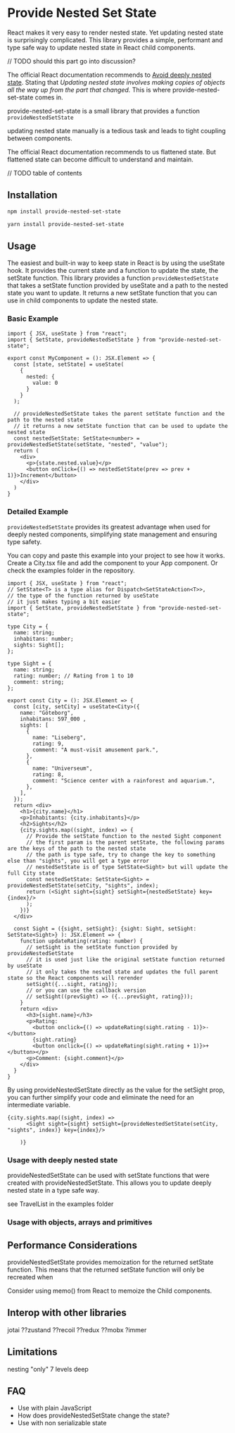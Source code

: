 # Provide Nested Set State

React makes it very easy to render nested state. 
Yet updating nested state is surprisingly complicated. 
This library provides a simple, performant and type safe way to update nested state in React child 
components. 

// TODO should this part go into discussion?

The official React documentation recommends to [Avoid deeply nested state](
https://react.dev/learn/choosing-the-state-structure#avoid-deeply-nested-state). Stating that 
_Updating nested state involves making copies of objects all the way up from the part that changed._
This is where provide-nested-set-state comes in.

provide-nested-set-state is a small library that provides a function `provideNestedSetState` 

updating nested state manually is a tedious task and leads to tight coupling between components.

The official React documentation recommends to us flattened state. But flattened state 
can become difficult to understand and maintain.



// TODO table of contents

## Installation

```bash
npm install provide-nested-set-state
```

```bash
yarn install provide-nested-set-state
```

## Usage

The easiest and built-in way to keep state in React is by using the useState hook. 
It provides the current state and a function to update the state, the setState function.
This library provides a function `provideNestedSetState` that takes a setState function provided by 
useState and a path to the nested state you want to update. It returns a new setState function that
you can use in child components to update the nested state.

### Basic Example

```tsx
import { JSX, useState } from "react";
import { SetState, provideNestedSetState } from "provide-nested-set-state";

export const MyComponent = (): JSX.Element => {
  const [state, setState] = useState(
    {
      nested: {
        value: 0
      }
    }
  );
  
  // provideNestedSetState takes the parent setState function and the path to the nested state
  // it returns a new setState function that can be used to update the nested state
  const nestedSetState: SetState<number> = provideNestedSetState(setState, "nested", "value");
  return (
    <div>
      <p>{state.nested.value}</p>
      <button onClick={() => nestedSetState(prev => prev + 1)}>Increment</button>
    </div>
  )
}
```

### Detailed Example

`provideNestedSetState` provides its greatest advantage when used for deeply nested components, 
simplifying state management and ensuring type safety.

You can copy and paste this example into your project to see how it works. 
Create a City.tsx file and add the <City /> component to your App component.
Or check the examples folder in the repository.

```tsx
import { JSX, useState } from "react";
// SetState<T> is a type alias for Dispatch<SetStateAction<T>>, 
// the type of the function returned by useState
// it just makes typing a bit easier
import { SetState, provideNestedSetState } from "provide-nested-set-state";

type City = {
  name: string;
  inhabitans: number;
  sights: Sight[];
};

type Sight = {
  name: string;
  rating: number; // Rating from 1 to 10
  comment: string;
};

export const City = (): JSX.Element => {
  const [city, setCity] = useState<City>({
    name: "Göteborg",
    inhabitans: 597_000 ,
    sights: [
      {
        name: "Liseberg",
        rating: 9,
        comment: "A must-visit amusement park.",
      },
      {
        name: "Universeum",
        rating: 8,
        comment: "Science center with a rainforest and aquarium.",
      },
    ],
  });
  return <div>
    <h1>{city.name}</h1>
    <p>Inhabitants: {city.inhabitants}</p>
    <h2>Sights</h2>
    {city.sights.map((sight, index) => {
      // Provide the setState function to the nested Sight component
      // the first param is the parent setState, the following params are the keys of the path to the nested state
      // the path is type safe, try to change the key to something else than "sights", you will get a type error
      // nestedSetState is of type SetState<Sight> but will update the full City state
      const nestedSetState: SetState<Sight> = provideNestedSetState(setCity, "sights", index);
      return (<Sight sight={sight} setSight={nestedSetState} key={index}/>
      );
    })}
  </div>
  
  const Sight = ({sight, setSight}: {sight: Sight, setSight: SetState<Sight>} ): JSX.Element => {
    function updateRating(rating: number) {
      // setSight is the setState function provided by provideNestedSetState
      // it is used just like the original setState function returned by useState
      // it only takes the nested state and updates the full parent state so the React components will rerender
      setSight({...sight, rating});
      // or you can use the callback version 
      // setSight((prevSight) => ({...prevSight, rating}));
    }
    return <div>
      <h3>{sight.name}</h3>
      <p>Rating: 
        <button onclick={() => updateRating(sight.rating - 1)}>-</button> 
        {sight.rating} 
        <button onclick={() => updateRating(sight.rating + 1)}>+</button></p>
      <p>Comment: {sight.comment}</p>
    </div>
  }
}
```
By using provideNestedSetState directly as the value for the setSight prop, you can further simplify
your code and eliminate the need for an intermediate variable.

```tsx
{city.sights.map((sight, index) => 
      <Sight sight={sight} setSight={provideNestedSetState(setCity, "sights", index)} key={index}/>
      
    )}
```

### Usage with deeply nested state

provideNestedSetState can be used with setState functions that were created with provideNestedSetState.
This allows you to update deeply nested state in a type safe way.

see TravelList in the examples folder 

### Usage with objects, arrays and primitives

## Performance Considerations

provideNestedSetState provides memoization for the returned setState function.
This means that the returned setState function will only be recreated when 

Consider using memo() from React to memoize the Child components.

## Interop with other libraries
jotai
??zustand
??recoil
??redux
??mobx
?immer

## Limitations
nesting "only" 7 levels deep

## FAQ
- Use with plain JavaScript
- How does provideNestedSetState change the state?
- Use with non serializable state


